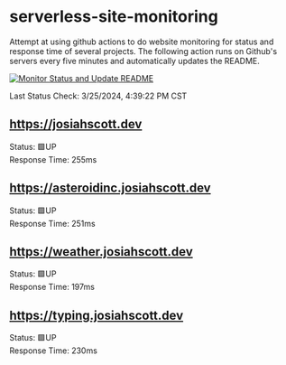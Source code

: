 # serverless-site-monitoring
Attempt at using github actions to do website monitoring for status and response time of several projects. The following action runs on Github's servers every five minutes and automatically updates the README.  

[![Monitor Status and Update README](https://github.com/JosiahSco/serverless-site-monitoring/actions/workflows/monitor.yaml/badge.svg)](https://github.com/JosiahSco/serverless-site-monitoring/actions/workflows/monitor.yaml)

Last Status Check: 3/25/2024, 4:39:22 PM CST

## https://josiahscott.dev
Status: 🟩UP  
Response Time: 255ms

## https://asteroidinc.josiahscott.dev
Status: 🟩UP  
Response Time: 251ms

## https://weather.josiahscott.dev
Status: 🟩UP  
Response Time: 197ms

## https://typing.josiahscott.dev
Status: 🟩UP  
Response Time: 230ms

